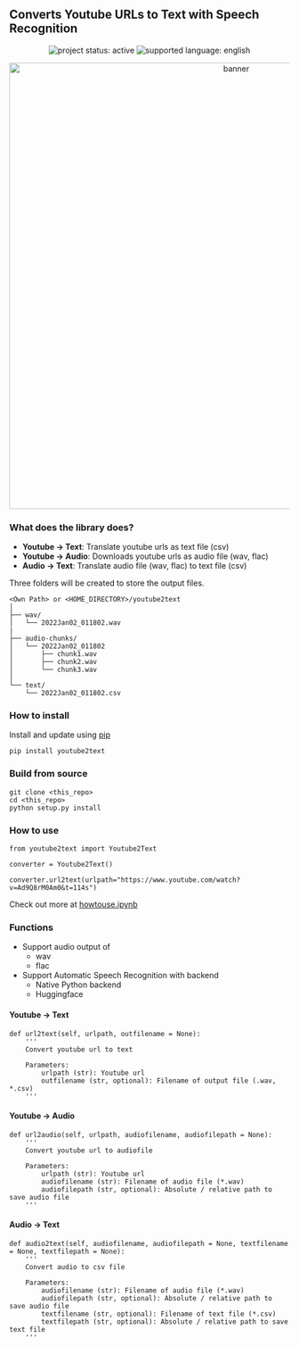 
## Converts Youtube URLs to Text with Speech Recognition 

<p>
  <p align="center">
<img alt="project status: active" src="https://img.shields.io/badge/Project%20Status-%F0%9F%94%A5Active-brightgreen"> <img alt="supported language: english" src="https://img.shields.io/badge/Supported%20Language-English-blueviolet">

</p>



<div align="center">
  <img alt="banner" src="https://user-images.githubusercontent.com/33477318/147850310-902fa3c3-910c-48de-815a-9e8f54487d73.jpg" width="800"><br>
</div>

### What does the library does?

- **Youtube -> Text**: Translate youtube urls as text file (csv)
- **Youtube -> Audio**: Downloads youtube urls as audio file (wav, flac)
- **Audio -> Text**: Translate audio file (wav, flac) to text file (csv)


Three folders will be created to store the output files.  
```
<Own Path> or <HOME_DIRECTORY>/youtube2text
│
├── wav/
│   └── 2022Jan02_011802.wav
|
├── audio-chunks/
│   └── 2022Jan02_011802
│       ├── chunk1.wav
│       ├── chunk2.wav
│       └── chunk3.wav
│   
└── text/
    └── 2022Jan02_011802.csv
```


### How to install
Install and update using [pip](https://pypi.org/project/youtube2text/)
```
pip install youtube2text
```


### Build from source 
```
git clone <this_repo>
cd <this_repo>
python setup.py install
```

### How to use 
```
from youtube2text import Youtube2Text

converter = Youtube2Text()

converter.url2text(urlpath="https://www.youtube.com/watch?v=Ad9Q8rM0Am0&t=114s")
```

Check out more at [howtouse.ipynb](tests/howtouse.ipynb)

### Functions 
- Support audio output of   
    - wav
    - flac
- Support Automatic Speech Recognition with backend
    - Native Python backend 
    - Huggingface

#### Youtube -> Text
```
def url2text(self, urlpath, outfilename = None):
    '''
    Convert youtube url to text

    Parameters:
        urlpath (str): Youtube url
        outfilename (str, optional): Filename of output file (.wav, *.csv)
    '''
```

#### Youtube -> Audio
```
def url2audio(self, urlpath, audiofilename, audiofilepath = None):
    '''
    Convert youtube url to audiofile

    Parameters:
        urlpath (str): Youtube url
        audiofilename (str): Filename of audio file (*.wav)
        audiofilepath (str, optional): Absolute / relative path to save audio file
    '''
```

#### Audio -> Text
```
def audio2text(self, audiofilename, audiofilepath = None, textfilename = None, textfilepath = None):
    '''
    Convert audio to csv file

    Parameters:
        audiofilename (str): Filename of audio file (*.wav)
        audiofilepath (str, optional): Absolute / relative path to save audio file
        textfilename (str, optional): Filename of text file (*.csv)
        textfilepath (str, optional): Absolute / relative path to save text file
    '''
```
